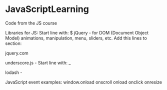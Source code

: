 # JavaScriptLearning
Code from the JS course

Libraries for JS:
Start line with: $
jQuery - for DOM (Document Object Model) animations, manipulation, menu, sliders, etc.
Add this lines to <head> section:
<script src="jquery-3.7.1.min.js"></script>
<script src="script.js"></script>
jquery.com

underscore.js - 
Start line with: _
<script src="underscore-umd-min.js"></script>

lodash - 


JavaScript event examples: 
window.onload 
onscroll
onload
onclick
onresize
